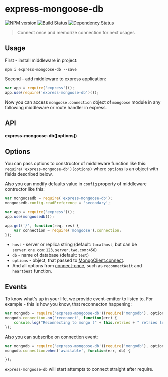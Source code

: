 # express-mongoose-db
[![NPM version][npm-image]][npm-url] [![Build Status][travis-image]][travis-url] [![Dependency Status][depstat-image]][depstat-url]
> Connect once and memorize connection for next usages

## Usage

First - install middleware in project:

```npm i express-mongoose-db --save```

Second - add middleware to express application:

```javascript
var app = require('express')();
app.use(require('express-mongoose-db')());
```

Now you can access `mongoose.connection` object of `mongoose` module in any following middleware or route handler in express.

## API

#### express-mongoose-db([options])

## Options

You can pass options to constructor of middleware function like this: `require('express-mongoose-db')(options)` where `options` is an object with fields described below.

Also you can modify defaults value in `config` property of middleware contructor like this:

```javascript
var mongoosedb = require('express-mongoose-db');
mongoosedb.config.readPreference = 'secondary';

var app = require('express')();
app.use(mongoosedb());

app.get('/', function(req, res) {
    var connection = require('mongoose').connection;
});

```

 * `host` - server or replica string (default: `localhost`, but can be `server.one.com:123,server.two.com:456`)
 * `db` - name of database (default: `test`)
 * `options` - object, that passed to [MongoClient.connect](http://mongodb.github.io/node-mongodb-native/driver-articles/mongoclient.html#read-preference).
 * And all options from [connect-once](https://github.com/floatdrop/connect-once), such as `reconnectWait` and `heartbeat` function.


## Events

To know what's up in your life, we provide event-emitter to listen to. For example - this is how you know, that reconnecton happening:

```javascript
var mongodb = require('express-mongoose-db')(require('mongodb'), options);
mongodb.connection.on('reconnect', function(err) {
    console.log("Reconnecting to mongo (" + this.retries + " retries left). " + (err.stack ? err.stack : err));
});
```

Also you can subscribe on connection event:

```javascript
var mongodb = require('express-mongoose-db')(require('mongodb'), options);
mongodb.connection.when('available', function(err, db) {

});
```

`express-mongoose-db` will start attempts to connect straight after require.

[npm-url]: https://npmjs.org/package/express-mongoose-db
[npm-image]: https://badge.fury.io/js/express-mongoose-db.png

[travis-url]: http://travis-ci.org/floatdrop/express-mongoose-db
[travis-image]: https://travis-ci.org/floatdrop/express-mongoose-db.png?branch=master

[depstat-url]: https://david-dm.org/floatdrop/express-mongoose-db
[depstat-image]: https://david-dm.org/floatdrop/express-mongoose-db.png?theme=shields.io
